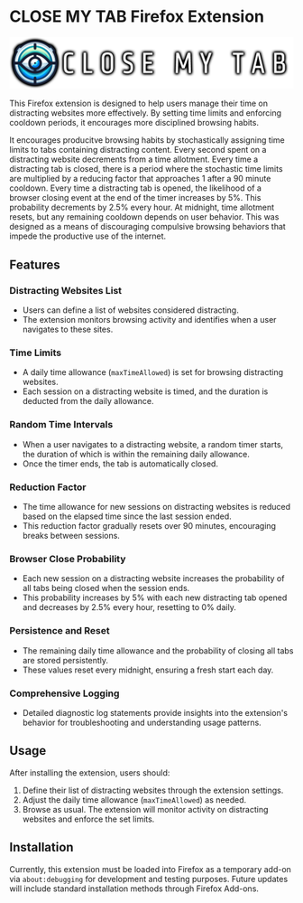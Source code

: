 # CLOSE MY TAB Firefox Extension

![Logo](/icons/banner_hires.png)

This Firefox extension is designed to help users manage their time on distracting websites more effectively. By setting time limits and enforcing cooldown periods, it encourages more disciplined browsing habits.

It encourages producitve browsing habits by stochastically assigning time limits to tabs containing distracting content. Every second spent on a distracting website decrements from a time allotment. Every time a distracting tab is closed, there is a period where the stochastic time limits are multiplied by a reducing factor that approaches 1 after a 90 minute cooldown. Every time a distracting tab is opened, the likelihood of a browser closing event at the end of the timer increases by 5%. This probability decrements by 2.5% every hour. At midnight, time allotment resets, but any remaining cooldown depends on user behavior. This was designed as a means of discouraging compulsive browsing behaviors that impede the productive use of the internet.

## Features

### Distracting Websites List
- Users can define a list of websites considered distracting.
- The extension monitors browsing activity and identifies when a user navigates to these sites.

### Time Limits
- A daily time allowance (`maxTimeAllowed`) is set for browsing distracting websites.
- Each session on a distracting website is timed, and the duration is deducted from the daily allowance.

### Random Time Intervals
- When a user navigates to a distracting website, a random timer starts, the duration of which is within the remaining daily allowance.
- Once the timer ends, the tab is automatically closed.

### Reduction Factor
- The time allowance for new sessions on distracting websites is reduced based on the elapsed time since the last session ended.
- This reduction factor gradually resets over 90 minutes, encouraging breaks between sessions.

### Browser Close Probability
- Each new session on a distracting website increases the probability of all tabs being closed when the session ends.
- This probability increases by 5% with each new distracting tab opened and decreases by 2.5% every hour, resetting to 0% daily.

### Persistence and Reset
- The remaining daily time allowance and the probability of closing all tabs are stored persistently.
- These values reset every midnight, ensuring a fresh start each day.

### Comprehensive Logging
- Detailed diagnostic log statements provide insights into the extension's behavior for troubleshooting and understanding usage patterns.

## Usage

After installing the extension, users should:
1. Define their list of distracting websites through the extension settings.
2. Adjust the daily time allowance (`maxTimeAllowed`) as needed.
3. Browse as usual. The extension will monitor activity on distracting websites and enforce the set limits.

## Installation

Currently, this extension must be loaded into Firefox as a temporary add-on via `about:debugging` for development and testing purposes. Future updates will include standard installation methods through Firefox Add-ons.

